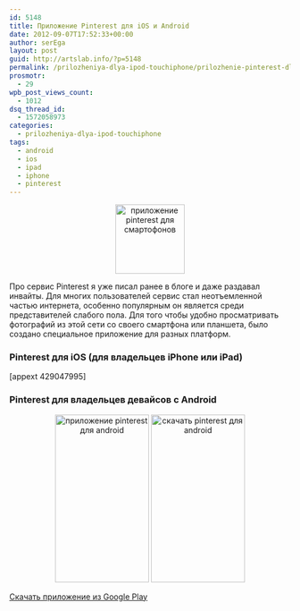 ```yaml
---
id: 5148
title: Приложение Pinterest для iOS и Android
date: 2012-09-07T17:52:33+00:00
author: serEga
layout: post
guid: http://artslab.info/?p=5148
permalink: /prilozheniya-dlya-ipod-touchiphone/prilozhenie-pinterest-dlya-ios-i-android/
prosmotr:
  - 29
wpb_post_views_count:
  - 1012
dsq_thread_id:
  - 1572058973
categories:
  - prilozheniya-dlya-ipod-touchiphone
tags:
  - android
  - ios
  - ipad
  - iphone
  - pinterest
---
```

<center>
  <img src="{{site.img_cdn}}/pinterest_ios_android.png" alt="приложение pinterest для смартофонов" title="pinterest_ios_android" width="124" height="124" class="aligncenter size-full wp-image-5152" srcset="{{site.img_cdn}}/pinterest_ios_android.png 124w, {{site.img_cdn}}/pinterest_ios_android-100x100.png 100w" sizes="(max-width: 124px) 100vw, 124px" />
</center>

Про сервис Pinterest я уже писал ранее в блоге и даже раздавал инвайты. Для многих пользователей сервис стал неотъемленной частью интернета, особенно популярным он является среди представителей слабого пола. Для того чтобы удобно просматривать фотографий из этой сети со своего смартфона или планшета, было создано специальное приложение для разных платформ.

### Pinterest для iOS (для владельцев iPhone или iPad)

[appext 429047995]

### Pinterest для владельцев девайсов с Android

<center>
  <a href="{{site.img_cdn}}/pinterest_skachat_dlya_android.jpeg"><img src="{{site.img_cdn}}/pinterest_skachat_dlya_android-168x300.jpg" alt="приложение pinterest для android" title="pinterest_skachat_dlya_android" width="168" height="300" class="size-medium wp-image-5153" /></a>&nbsp;<a href="{{site.img_cdn}}/pinterest_skachat_dlya_android2.jpeg"><img src="{{site.img_cdn}}/pinterest_skachat_dlya_android2-168x300.jpg" alt="скачать pinterest для android" title="pinterest_skachat_dlya_android2" width="168" height="300" class="size-medium wp-image-5154" srcset="{{site.img_cdn}}/pinterest_skachat_dlya_android2-168x300.jpg 168w, {{site.img_cdn}}/pinterest_skachat_dlya_android2.jpeg 288w" sizes="(max-width: 168px) 100vw, 168px" /></a>
</center>



<a href="https://play.google.com/store/apps/details?id=com.pinterest" target="_blank">Скачать приложение из Google Play</a>